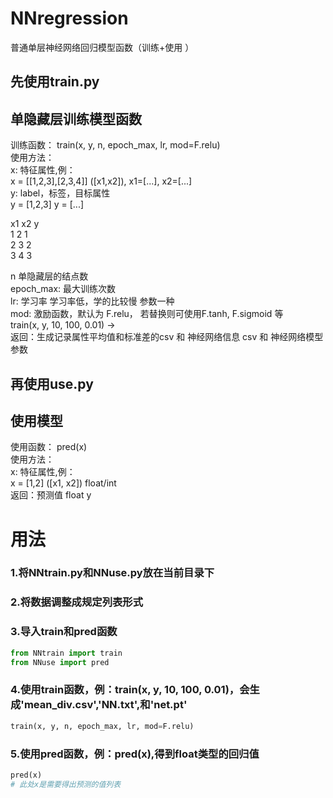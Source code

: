 # NNregression
普通单层神经网络回归模型函数（训练+使用 ）


## 先使用train.py
单隐藏层训练模型函数
----------------
训练函数：  train(x, y, n, epoch_max, lr, mod=F.relu)  
使用方法：  
x: 特征属性,例：   
x = [[1,2,3],[2,3,4]]  ([x1,x2]), x1=[...], x2=[...]  
y: label，标签，目标属性  
y = [1,2,3]     y = [...]  
  
x1   x2   y  
1    2    1  
2    3    2  
3    4    3  
  
n 单隐藏层的结点数  
epoch_max: 最大训练次数  
lr: 学习率 学习率低，学的比较慢 参数一种  
mod: 激励函数，默认为 F.relu， 若替换则可使用F.tanh, F.sigmoid 等  
train(x, y, 10, 100, 0.01) ->   
返回：生成记录属性平均值和标准差的csv  和 神经网络信息 csv 和 神经网络模型参数  
  
## 再使用use.py
使用模型  
----------------
使用函数： pred(x)  
使用方法：  
x: 特征属性,例：    
x = [1,2]     ([x1, x2]) float/int  
返回：预测值 float y  

# 用法
### 1.将NNtrain.py和NNuse.py放在当前目录下
### 2.将数据调整成规定列表形式
### 3.导入train和pred函数
```python
from NNtrain import train
from NNuse import pred
```
### 4.使用train函数，例：train(x, y, 10, 100, 0.01)，会生成'mean_div.csv','NN.txt',和'net.pt'
```python
train(x, y, n, epoch_max, lr, mod=F.relu)  
```
### 5.使用pred函数，例：pred(x),得到float类型的回归值
```python
pred(x)  
# 此处x是需要得出预测的值列表
```